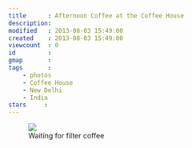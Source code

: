 ```yaml
---
title      : Afternoon Coffee at the Coffee House
description: 
modified   : 2013-08-03 15:49:00
created    : 2013-08-03 15:49:00
viewcount  : 0
id         : 
gmap       : 
tags       :
    - photos
    - Coffee House
    - New Delhi
    - India
stars     :
---
```


<figure>
    <img src="afternoon_coffee.jpg">
    <figcaption>Waiting for filter coffee</figcaption>
</figure>
